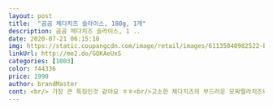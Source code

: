 ```yaml
---
layout: post 
title:  "곰곰 체다치즈 슬라이스, 180g, 1개" 
description: 곰곰 체다치즈 슬라이스, 1 ..
date: 2020-07-21 06:15:10 
img: https://static.coupangcdn.com/image/retail/images/61135048982522-b2436b94-1a15-4991-8547-6a7cc9700a93.jpg 
linkUrl: http://me2.do/GQKAeUxS 
categories: [1003] 
color: f44336 
price: 1990 
author: brandMaster 
cont: <br/> 가장 큰 특징인것 같아요 ㅎㅎ<br/>고소한 체다치즈의 부드러운 모짜렐라치즈와<br/>곰곰 체다치즈는 크리미하고 진한 체다치즈 맛이나는 치즈에요<br/>곰곰 체다치즈의 풍미가 제일 잘 살아나고 진해서 좋은것 같아요<br/>그래서 핫샌드위치에 넣어서 녹여먹어도 맛있고 샐러드에 잘게 쪼개서 넣어도 간간하니 포인트 역할을 해서 맛있구요<br/>먹기 편한 슬라이스 형태로 되어있는<br/>무엇보다 다른 치즈들이랑 함께 얹어서 따뜻하게 녹여먹는게 제일 맛있어요<br/>샌드위치에 한장만 넣어도 충분하답니다!<br/>얇게 잘 썰어져 있어서 바로 바로 다양한 요리에 사용하기 편리해요!<br/>유통기한도 넉넉하고 가족들 모두 아주 좋아할 것 같아요<br/>쫀득하고 고소해요! 체다 치즈 맛이 아주 많이 나고 풍미가 좋아요<br/>체다치즈는 그냥 간식으로도 가끔 하나씩 까먹는데 그럴수록 치즈맛이 중요하더라구요<br/>추천합니다!<br/>치즈 요리에 활용하기 좋습니다 !!<br/>치즈의 고소한 풍미가 잘 느껴졌어요 ㅎ<br/> 
---
```

 